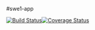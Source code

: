 #swe1-app


[![Build Status](https://app.travis-ci.com/meoriordan/swe1-app.svg?branch=main)](https://app.travis-ci.com/meoriordan/swe1-app)[![Coverage Status](https://coveralls.io/repos/github/meoriordan/swe1-app/badge.svg)](https://coveralls.io/github/meoriordan/swe1-app)

